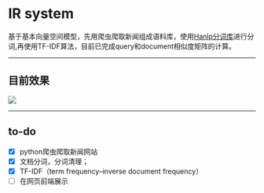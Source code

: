 # IR system

基于基本向量空间模型，先用爬虫爬取新闻组成语料库，使用[Hanlp分词库](https://github.com/hankcs/HanLP)进行分词,再使用TF-IDF算法，目前已完成query和document相似度矩阵的计算。
***
## 目前效果
![](file:////Users/zoe/Desktop/IR_system/out/Snip20170720_24.png)
***
## to-do
- [x] python爬虫爬取新闻网站
- [x] 文档分词，分词清理；
- [x] TF-IDF（term frequency–inverse document frequency）
- [ ] 在网页前端展示
